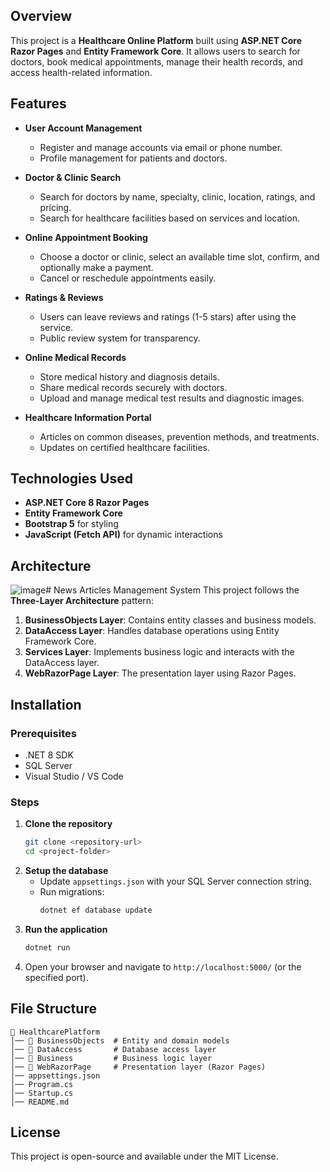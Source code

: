 ## Overview

This project is a **Healthcare Online Platform** built using **ASP.NET Core Razor Pages** and **Entity Framework Core**. It allows users to search for doctors, book medical appointments, manage their health records, and access health-related information.

## Features

- **User Account Management**
  - Register and manage accounts via email or phone number.
  - Profile management for patients and doctors.
  
- **Doctor & Clinic Search**
  - Search for doctors by name, specialty, clinic, location, ratings, and pricing.
  - Search for healthcare facilities based on services and location.

- **Online Appointment Booking**
  - Choose a doctor or clinic, select an available time slot, confirm, and optionally make a payment.
  - Cancel or reschedule appointments easily.

- **Ratings & Reviews**
  - Users can leave reviews and ratings (1-5 stars) after using the service.
  - Public review system for transparency.

- **Online Medical Records**
  - Store medical history and diagnosis details.
  - Share medical records securely with doctors.
  - Upload and manage medical test results and diagnostic images.

- **Healthcare Information Portal**
  - Articles on common diseases, prevention methods, and treatments.
  - Updates on certified healthcare facilities.

## Technologies Used

- **ASP.NET Core 8 Razor Pages**
- **Entity Framework Core**
- **Bootstrap 5** for styling
- **JavaScript (Fetch API)** for dynamic interactions

## Architecture
![image](https://github.com/user-attachments/assets/fe8d1f80-504c-46b2-bbdd-9affcc7e13c9)# News Articles Management System
This project follows the **Three-Layer Architecture** pattern:

1. **BusinessObjects Layer**: Contains entity classes and business models.
2. **DataAccess Layer**: Handles database operations using Entity Framework Core.
3. **Services Layer**: Implements business logic and interacts with the DataAccess layer.
4. **WebRazorPage Layer**: The presentation layer using Razor Pages.

## Installation

### Prerequisites

- .NET 8 SDK
- SQL Server
- Visual Studio / VS Code

### Steps

1. **Clone the repository**
   ```sh
   git clone <repository-url>
   cd <project-folder>
   ```
2. **Setup the database**
   - Update `appsettings.json` with your SQL Server connection string.
   - Run migrations:
     ```sh
     dotnet ef database update
     ```
3. **Run the application**
   ```sh
   dotnet run
   ```
4. Open your browser and navigate to `http://localhost:5000/` (or the specified port).

## File Structure

```
📁 HealthcarePlatform
│── 📂 BusinessObjects  # Entity and domain models
│── 📂 DataAccess       # Database access layer
│── 📂 Business         # Business logic layer
│── 📂 WebRazorPage     # Presentation layer (Razor Pages)
│── appsettings.json
│── Program.cs
│── Startup.cs
│── README.md
```

## License

This project is open-source and available under the MIT License.

